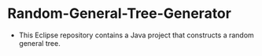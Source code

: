 # Random-General-Tree-Generator
- This Eclipse repository contains a Java project that constructs a random general tree.

